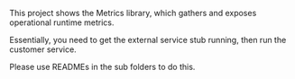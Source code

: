 This project shows the Metrics library, which gathers and exposes operational runtime metrics.

Essentially, you need to get the external service stub running, then run the customer service.

Please use READMEs in the sub folders to do this.
